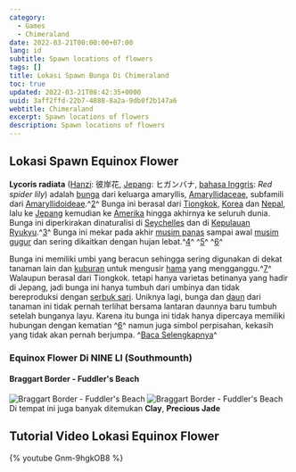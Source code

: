 ```yaml
---
category:
  - Games
  - Chimeraland
date: 2022-03-21T00:00:00+07:00
lang: id
subtitle: Spawn locations of flowers
tags: []
title: Lokasi Spawn Bunga Di Chimeraland
toc: true
updated: 2022-03-21T08:42:35+0000
uuid: 3aff2ffd-22b7-4888-8a2a-9db0f2b147a6
webtitle: Chimeraland
excerpt: Spawn locations of flowers
description: Spawn locations of flowers
---
```



## Lokasi Spawn Equinox Flower
**Lycoris radiata** ([Hanzi](https://id.wikipedia.org/wiki/Bahasa_Tionghoa "Bahasa Tionghoa"): 彼岸花, [Jepang](https://id.wikipedia.org/wiki/Bahasa_Jepang "Bahasa Jepang"): ヒガンバナ, [bahasa Inggris](https://id.wikipedia.org/wiki/Bahasa_Inggris "Bahasa Inggris"): *Red spider lily*) adalah [bunga](https://id.wikipedia.org/wiki/Bunga "Bunga") dari keluarga amaryllis, [Amaryllidaceae](https://id.wikipedia.org/wiki/Amaryllidaceae "Amaryllidaceae"), subfamili dari [Amaryllidoideae](https://id.wikipedia.org/w/index.php?title=Amaryllidoideae&action=edit&redlink=1 "Amaryllidoideae (halaman belum tersedia)").^[2](https://id.wikipedia.org/wiki/Bakung_lelabah_merah#cite_note-APweb-2)^ Bunga ini berasal dari [Tiongkok](https://id.wikipedia.org/wiki/Tiongkok "Tiongkok"), [Korea](https://id.wikipedia.org/wiki/Korea "Korea") dan [Nepal](https://id.wikipedia.org/wiki/Nepal "Nepal"), lalu ke [Jepang](https://id.wikipedia.org/wiki/Jepang) kemudian ke [Amerika](https://id.wikipedia.org/wiki/Amerika "Amerika") hingga akhirnya ke seluruh dunia. Bunga ini diperkirakan dinaturalisi di [Seychelles](https://id.wikipedia.org/wiki/Seychelles "Seychelles") dan di [Kepulauan Ryukyu](https://id.wikipedia.org/wiki/Kepulauan_Ryukyu "Kepulauan Ryukyu").^[3](https://id.wikipedia.org/wiki/Bakung_lelabah_merah#cite_note-3)^ Bunga ini mekar pada akhir [musim panas](https://id.wikipedia.org/wiki/Musim_panas "Musim panas") sampai awal [musim gugur](https://id.wikipedia.org/wiki/Musim_gugur "Musim gugur") dan sering dikaitkan dengan hujan lebat.^[4](https://id.wikipedia.org/wiki/Bakung_lelabah_merah#cite_note-Knox2011-4)^ ^[5](https://id.wikipedia.org/wiki/Bakung_lelabah_merah#cite_note-Evans_nd-5)^ ^[6](https://id.wikipedia.org/wiki/Bakung_lelabah_merah#cite_note-Klingaman2000-6)^

Bunga ini memiliki umbi yang beracun sehingga sering digunakan di dekat tanaman lain dan [kuburan](https://id.wikipedia.org/wiki/Kuburan "Kuburan") untuk mengusir [hama](https://id.wikipedia.org/wiki/Hama "Hama") yang mengganggu.^[7](https://id.wikipedia.org/wiki/Bakung_lelabah_merah#cite_note-Chandler1999-7)^ Walaupun berasal dari Tiongkok. tetapi hanya varietas betinanya yang hadir di Jepang, jadi bunga ini hanya tumbuh dari umbinya dan tidak bereproduksi dengan [serbuk sari](https://id.wikipedia.org/wiki/Serbuk_sari "Serbuk sari"). Uniknya lagi, bunga dan [daun](https://id.wikipedia.org/wiki/Daun "Daun") dari tanaman ini tidak pernah terlihat bersama lantaran daunnya baru tumbuh setelah bunganya layu. Karena itu bunga ini tidak hanya dipercaya memiliki hubungan dengan kematian ^[6](https://id.wikipedia.org/wiki/Bakung_lelabah_merah#cite_note-Klingaman2000-6)^ namun juga simbol perpisahan, kekasih yang tidak akan pernah berjumpa. ^[Baca Selengkapnya](https://id.wikipedia.org/wiki/Bakung_lelabah_merah)^

### Equinox Flower Di NINE LI (Southmounth)
#### Braggart Border - Fuddler's Beach
![Braggart Border - Fuddler's Beach](https://user-images.githubusercontent.com/12471057/159218222-06251518-afff-4598-b9c5-db91e69a6bd5.png)
![Braggart Border - Fuddler's Beach](https://user-images.githubusercontent.com/12471057/159218262-4c315ef8-6746-4668-8d85-6530e4099a01.png)
Di tempat ini juga banyak ditemukan **Clay**, **Precious Jade**

## Tutorial Video Lokasi Equinox Flower
{% youtube Gnm-9hgkOB8 %}
